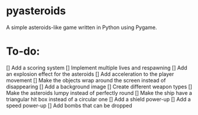 # pyasteroids

A simple asteroids-like game written in Python using Pygame.

# To-do:
[] Add a scoring system
[] Implement multiple lives and respawning
[] Add an explosion effect for the asteroids
[] Add acceleration to the player movement
[] Make the objects wrap around the screen instead of disappearing
[] Add a background image
[] Create different weapon types
[] Make the asteroids lumpy instead of perfectly round
[] Make the ship have a triangular hit box instead of a circular one
[] Add a shield power-up
[] Add a speed power-up
[] Add bombs that can be dropped
